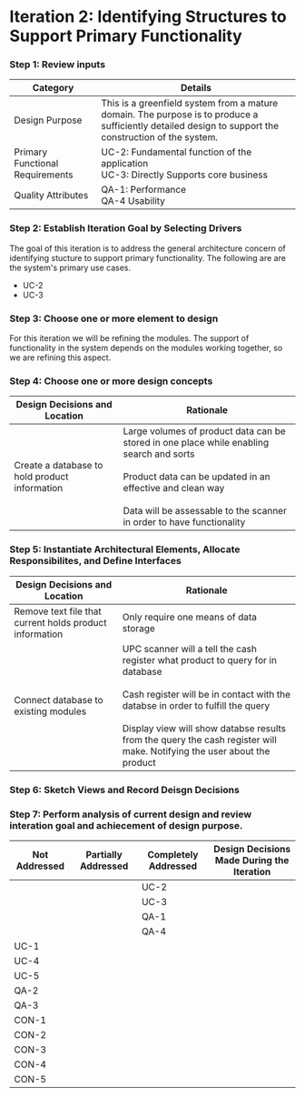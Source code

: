 # Iteration 2: Identifying Structures to Support Primary Functionality 
### Step 1: Review inputs
| Category | Details |
| -------- | ------- |
| Design Purpose | This is a greenfield system from a mature domain. The purpose is to produce a sufficiently detailed design to support the construction of the system. |
| Primary Functional Requirements | UC-2: Fundamental function of the application <br> UC-3: Directly Supports core business |
| Quality Attributes | QA-1: Performance <br> QA-4 Usability |
### Step 2: Establish Iteration Goal by Selecting Drivers
The goal of this iteration is to address the general architecture concern of identifying stucture to support primary functionality. The following are are the system's primary use cases.
- UC-2
- UC-3
### Step 3: Choose one or more element to design
For this iteration we will be refining the modules. The support of functionality in the system depends on the modules working together, so we are refining this aspect.
### Step 4: Choose one or more design concepts
| Design Decisions and Location | Rationale |
| -------- | ------- |
| Create a database to hold product information | Large volumes of product data can be stored in one place while enabling search and sorts<br><br>Product data can be updated in an effective and clean way<br><br>Data will be assessable to the scanner in order to have functionality|
### Step 5: Instantiate Architectural Elements, Allocate Responsibilites, and Define Interfaces
| Design Decisions and Location | Rationale |
| -------- | ------- |
| Remove text file that current holds product information | Only require one means of data storage |
| Connect database to existing modules | UPC scanner will a tell the cash register what product to query for in database<br><br>Cash register will be in contact with the databse in order to fulfill the query<br><br>Display view will show databse results from the query the cash register will make. Notifying the user about the product |
### Step 6: Sketch Views and Record Deisgn Decisions
### Step 7: Perform analysis of current design and review interation goal and achiecement of design purpose.
| Not Addressed  | Partially Addressed  | Completely Addressed  | Design Decisions Made During the Iteration  |
|----------------|----------------------|-----------------------|---------------------------------------------|
|                |                      | UC-2                  |                                             |
|                |                      | UC-3                  |                                             |
|                |                      | QA-1                  |                                             |
|                |                      | QA-4                  |                                             |
| UC-1           |                      |                       |                                             |
| UC-4           |                      |                       |                                             |
| UC-5           |                      |                       |                                             |
| QA-2           |                      |                       |                                             |
| QA-3           |                      |                       |                                             |
| CON-1          |                      |                       |                                             |
| CON-2          |                      |                       |                                             |
| CON-3          |                      |                       |                                             |
| CON-4          |                      |                       |                                             |
| CON-5          |                      |                       |                                             |
